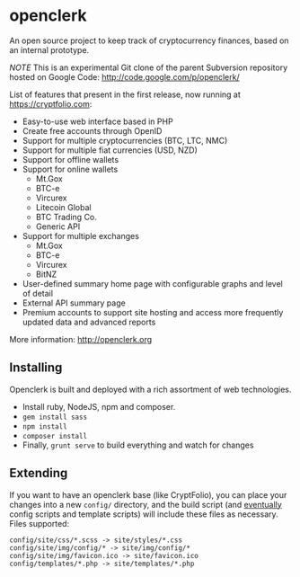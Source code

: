 openclerk
=========

An open source project to keep track of cryptocurrency finances, based on an internal prototype.

*NOTE* This is an experimental Git clone of the parent Subversion repository hosted on Google Code: http://code.google.com/p/openclerk/

List of features that present in the first release, now running at https://cryptfolio.com:

* Easy-to-use web interface based in PHP
* Create free accounts through OpenID
* Support for multiple cryptocurrencies (BTC, LTC, NMC)
* Support for multiple fiat currencies (USD, NZD)
* Support for offline wallets
* Support for online wallets
	* Mt.Gox
	* BTC-e
	* Vircurex
	* Litecoin Global
	* BTC Trading Co.
	* Generic API
* Support for multiple exchanges
	* Mt.Gox
	* BTC-e
	* Vircurex
	* BitNZ
* User-defined summary home page with configurable graphs and level of detail
* External API summary page
* Premium accounts to support site hosting and access more frequently updated data and advanced reports

More information: http://openclerk.org

## Installing

Openclerk is built and deployed with a rich assortment of web technologies.

* Install ruby, NodeJS, npm and composer.
* `gem install sass`
* `npm install`
* `composer install`
* Finally, `grunt serve` to build everything and watch for changes

## Extending

If you want to have an openclerk base (like CryptFolio), you can place your changes into a new `config/` directory,
and the build script (and [eventually](http://redmine.jevon.org/issues/132) config scripts and template scripts)
will include these files as necessary. Files supported:

```
config/site/css/*.scss -> site/styles/*.css
config/site/img/config/* -> site/img/config/*
config/site/img/favicon.ico -> site/favicon.ico
config/templates/*.php -> site/templates/*.php
```
